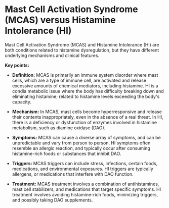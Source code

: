# Mast Cell Activation Syndrome (MCAS) versus Histamine Intolerance (HI)

Mast Cell Activation Syndrome (MCAS) and Histamine Intolerance (HI) are both conditions related to histamine dysregulation, but they have different underlying mechanisms and clinical features. 

**Key points:**

* **Definition:** MCAS is primarily an immune system disorder where mast cells, which are a type of immune cell, are activated and release excessive amounts of chemical mediators, including histamine. HI is a condia metabolic issue where the body has difficulty breaking down and eliminating histamine; related to histamine levels exceeding the body's capacity. 
        
* **Mechanism:** In MCAS, mast cells become hyperresponsive and release their contents inappropriately, even in the absence of a real threat. In HI, there is a deficiency or dysfunction of enzymes involved in histamine metabolism, such as diamine oxidase (DAO).

* **Symptoms:** MCAS can cause a diverse array of symptoms, and can be unpredictable and vary from person to person. HI symptoms often resemble an allergic reaction, and typically occur after consuming histamine-rich foods or substances that inhibit DAO.

* **Triggers:** MCAS triggers can include stress, infections, certain foods, medications, and environmental exposures. HI triggers are typically allergens, or medications that interfere with DAO function.

* **Treatment:** MCAS treatment involves a combination of antihistamines, mast cell stabilizers, and medications that target specific symptoms. HI treatment involves avoiding histamine-rich foods, minimizing triggers, and possibly taking DAO supplements.
